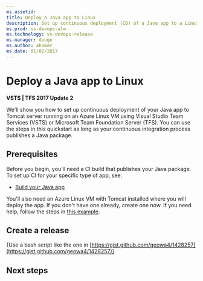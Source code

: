 ```yaml
---
ms.assetid: 
title: Deploy a Java app to Linux
description: Set up continuous deployment (CD) of a Java app to a Linux Virtual Machine from Release Management in Visual Studio Team Services (VSTS) or Microsoft Team Foundation Server (TFS)
ms.prod: vs-devops-alm
ms.technology: vs-devops-release
ms.manager: douge
ms.author: ahomer
ms.date: 01/02/2017
---
```


# Deploy a Java app to Linux

**VSTS | TFS 2017 Update 2**

We'll show you how to set up continuous deployment of your Java app to Tomcat server running on an Azure Linux VM using
Visual Studio Team Services (VSTS) or Microsoft Team Foundation Server (TFS). You can use the steps in this quickstart
as long as your continuous integration process publishes a Java package.

## Prerequisites

Before you begin, you'll need a CI build that publishes your Java package.
To set up CI for your specific type of app, see:

* [Build your Java app]()

You'll also need an Azure Linux VM with Tomcat installed where you will deploy the app.
If you don't have one already, create one now. If you need help, follow the
steps in [this example]().

## Create a release

{Use a bash script like the one in [https://gist.github.com/geowa4/1428257](https://gist.github.com/geowa4/1428257)}

## Next steps
